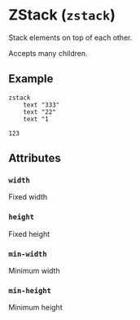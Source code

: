 # ZStack (`zstack`)

Stack elements on top of each other.

Accepts many children.

## Example
```
zstack
    text "333"
    text "22"
    text "1
```
```
123
```

## Attributes

### `width`

Fixed width

### `height`

Fixed height

### `min-width`

Minimum width

### `min-height`

Minimum height
